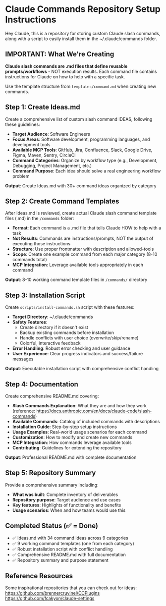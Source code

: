 # Claude Commands Repository Setup Instructions

Hey Claude, this is a repository for storing custom Claude slash commands, along with a script to easily install them in the ~/.claude/commands folder.

## IMPORTANT: What We're Creating

**Claude slash commands are .md files that define reusable prompts/workflows** - NOT execution results. Each command file contains instructions for Claude on how to help with a specific task.

Use the template structure from `templates/command.md` when creating new commands.

## Step 1: Create Ideas.md

Create a comprehensive list of custom slash command IDEAS, following these guidelines:

- **Target Audience**: Software Engineers
- **Focus Areas**: Software development, programming languages, and development tools
- **Available MCP Tools**: GitHub, Jira, Confluence, Slack, Google Drive, Figma, Maven, Sentry, CircleCI
- **Command Categories**: Organize by workflow type (e.g., Development, Debugging, Project Management, etc.)
- **Command Purpose**: Each idea should solve a real engineering workflow problem

**Output**: Create Ideas.md with 30+ command ideas organized by category

## Step 2: Create Command Templates

After Ideas.md is reviewed, create actual Claude slash command template files (.md) in the `/commands` folder:

- **Format**: Each command is a .md file that tells Claude HOW to help with a task
- **Not Results**: Commands are instructions/prompts, NOT the output of executing those instructions
- **Structure**: Use proper frontmatter with description and allowed-tools
- **Scope**: Create one example command from each major category (8-10 commands total)
- **MCP Integration**: Leverage available tools appropriately in each command

**Output**: 8-10 working command template files in `/commands/` directory

## Step 3: Installation Script

Create `scripts/install-commands.sh` script with these features:

- **Target Directory**: ~/.claude/commands
- **Safety Features**: 
  - Create directory if it doesn't exist
  - Backup existing commands before installation
  - Handle conflicts with user choice (overwrite/skip/rename)
  - Colorful, interactive feedback
- **Error Handling**: Robust error checking and user guidance
- **User Experience**: Clear progress indicators and success/failure messages

**Output**: Executable installation script with comprehensive conflict handling

## Step 4: Documentation

Create comprehensive README.md covering:

- **Slash Commands Explanation**: What they are and how they work (reference: https://docs.anthropic.com/en/docs/claude-code/slash-commands)
- **Available Commands**: Catalog of included commands with descriptions
- **Installation Guide**: Step-by-step setup instructions
- **Usage Examples**: Real-world usage scenarios for each command
- **Customization**: How to modify and create new commands
- **MCP Integration**: How commands leverage available tools
- **Contributing**: Guidelines for extending the repository

**Output**: Professional README.md with complete documentation

## Step 5: Repository Summary

Provide a comprehensive summary including:
- **What was built**: Complete inventory of deliverables
- **Repository purpose**: Target audience and use cases
- **Key features**: Highlights of functionality and benefits
- **Usage scenarios**: When and how teams would use this

## Completed Status (✅ = Done)

- ✅ Ideas.md with 34 command ideas across 9 categories
- ✅ 9 working command templates (one from each category)
- ✅ Robust installation script with conflict handling
- ✅ Comprehensive README.md with full documentation
- ✅ Repository summary and purpose statement

## Reference Resources

Some inspirational repositories that you can check out for ideas:
https://github.com/brennercruvinel/CCPlugins
https://github.com/fcakyon/claude-settings
